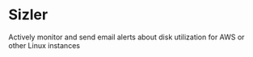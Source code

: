 # Sizler
Actively monitor and send email alerts about disk utilization for AWS or other Linux instances
